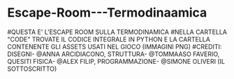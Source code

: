 # Escape-Room---Termodinaamica

#QUESTA E' L'ESCAPE ROOM SULLA TERMODINAMICA 
#NELLA CARTELLA "CODE" TROVATE IL CODICE INTEGRALE IN PYTHON E LA CARTELLA CONTENENTE GLI ASSETS USATI NEL GIOCO (IMMAGINI PNG)
#CREDITI: DISEGNI- @ANNA ARCIDIACONO, STRUTTURA- @TOMMAASO FAVERIO, QUESITI FISICA- @ALEX FILIP, PROGRAMMAZIONE- @SIMONE OLIVERI (IL SOTTOSCRITTO)
